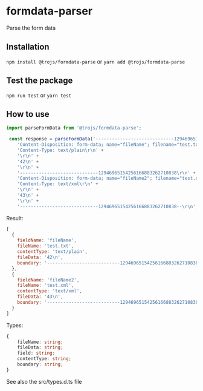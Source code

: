 # formdata-parser
Parse the form data


## Installation

`npm install @trojs/formdata-parse`
or
`yarn add @trojs/formdata-parse`

## Test the package

`npm run test`
or
`yarn test`

## How to use


```javascript
import parseFormData from '@trojs/formdata-parse';

 const response = parseFormData('-----------------------------12946965154256166883262710838\r\n' +
    'Content-Disposition: form-data; name="fileName"; filename="test.txt"\r\n' +
    'Content-Type: text/plain\r\n' +
    '\r\n' +
    '42\n' +
    '\r\n' +
    '-----------------------------12946965154256166883262710838\r\n' +
    'Content-Disposition: form-data; name="fileName2"; filename="test.xml"\r\n' +
    'Content-Type: text/xml\r\n' +
    '\r\n' +
    '43\n' +
    '\r\n' +
    '-----------------------------12946965154256166883262710838--\r\n', 'multipart/form-data; boundary=---------------------------12946965154256166883262710838')
```

Result:
```javascript
[
  {
    fieldName: 'fileName',
    fileName: 'test.txt',
    contentType: 'text/plain',
    fileData: '42\n',
    boundary: '---------------------------12946965154256166883262710838'
  },
  {
    fieldName: 'fileName2',
    fileName: 'test.xml',
    contentType: 'text/xml',
    fileData: '43\n',
    boundary: '---------------------------12946965154256166883262710838'
  }
]
```

Types:
```typescript
{
    fileName: string;
    fileData: string;
    field: string;
    contentType: string;
    boundary: string;
}
```
See also the src/types.d.ts file
